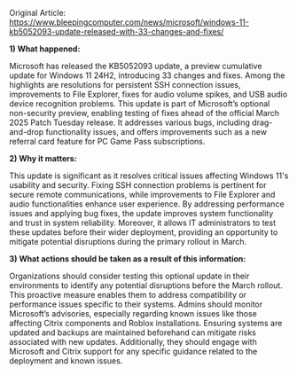 Original Article: https://www.bleepingcomputer.com/news/microsoft/windows-11-kb5052093-update-released-with-33-changes-and-fixes/

**1) What happened:**

Microsoft has released the KB5052093 update, a preview cumulative update for Windows 11 24H2, introducing 33 changes and fixes. Among the highlights are resolutions for persistent SSH connection issues, improvements to File Explorer, fixes for audio volume spikes, and USB audio device recognition problems. This update is part of Microsoft’s optional non-security preview, enabling testing of fixes ahead of the official March 2025 Patch Tuesday release. It addresses various bugs, including drag-and-drop functionality issues, and offers improvements such as a new referral card feature for PC Game Pass subscriptions.

**2) Why it matters:**

This update is significant as it resolves critical issues affecting Windows 11's usability and security. Fixing SSH connection problems is pertinent for secure remote communications, while improvements to File Explorer and audio functionalities enhance user experience. By addressing performance issues and applying bug fixes, the update improves system functionality and trust in system reliability. Moreover, it allows IT administrators to test these updates before their wider deployment, providing an opportunity to mitigate potential disruptions during the primary rollout in March.

**3) What actions should be taken as a result of this information:**

Organizations should consider testing this optional update in their environments to identify any potential disruptions before the March rollout. This proactive measure enables them to address compatibility or performance issues specific to their systems. Admins should monitor Microsoft’s advisories, especially regarding known issues like those affecting Citrix components and Roblox installations. Ensuring systems are updated and backups are maintained beforehand can mitigate risks associated with new updates. Additionally, they should engage with Microsoft and Citrix support for any specific guidance related to the deployment and known issues.